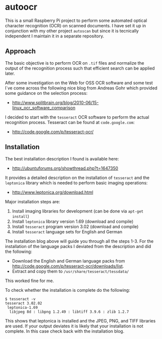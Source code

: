 autoocr
=======

This is a small Raspberry Pi project to perform some automated optical character recognition (OCR) on scanned documents. I have set it up in conjunction with my other project `autoscan` but since it is tecnically independent I maintain it in a separate repository.


Approach
--------

The basic objective is to perform OCR on `.tif` files and normalize the output of the recognition process such that efficient search can be applied later.

After some investigation on the Web for OSS OCR software and some test I`ve come across the following nice blog from Andreas Gohr which provided some guidance on the selection process:

* http://www.splitbrain.org/blog/2010-06/15-linux_ocr_software_comparison

I decided to start with the `tesseract` OCR software to perform the actual recognition process. Tesseract can be found at `code.google.com`:

* http://code.google.com/p/tesseract-ocr/


Installation
------------

The best installation description I found is available here:

* http://ubuntuforums.org/showthread.php?t=1647350

It provides a detailed description on the installation of `tesseract` and the `leptonica` library which is needed to perform basic imaging operations:

* http://www.leptonica.org/download.html

Major installation steps are:

1. Install imaging libraries for development (can be done via `apt-get install`)
2. Install `leptonica` library version 1.69 (download and compile)
3. Install `tesseract` program version 3.02 (download and compile)
3. Install `tesseract` language sets for English and German

The installation blog above will guide you through all the steps 1-3. For the installation of the language packs I deviated from the description and did the following:

* Download the English and German language packs from http://code.google.com/p/tesseract-ocr/downloads/list.
* Extract and copy them to `/usr/share/tesseract/tessdata/`

This worked fine for me.

To check whether the installation is complete do the following:

    $ tesseract -v
    tesseract 3.02.02
	 leptonica-1.69
      libjpeg 8d : libpng 1.2.49 : libtiff 3.9.6 : zlib 1.2.7

This shows that leptonica is installed and the JPEG, PNG, and TIFF libraries are used. If your output deviates it is likely that your installation is not complete. In this case check back with the installation blog.




